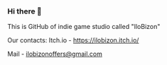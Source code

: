 ### Hi there 👋
This is GitHub of indie game studio called "IloBizon"

Our contacts:
Itch.io - https://ilobizon.itch.io/

Mail - ilobizonoffers@gmail.com

<!--
**IloBizon/IloBizon** is a ✨ _special_ ✨ repository because its `README.md` (this file) appears on your GitHub profile.

Here are some ideas to get you started:

- 🔭 I’m currently working on ...
- 🌱 I’m currently learning ...
- 👯 I’m looking to collaborate on ...
- 🤔 I’m looking for help with ...
- 💬 Ask me about ...
- 📫 How to reach me: ...
- 😄 Pronouns: ...
- ⚡ Fun fact: ...
-->
